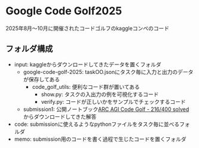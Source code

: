 # Google Code Golf2025

2025年8月～10月に開催されたコードゴルフのkaggleコンペのコード

## フォルダ構成

- input:
  kaggleからダウンロードしてきたデータを置くフォルダ
  - google-code-golf-2025:
   taskOO.jsonにタスク毎に入力と出力のデータが保存してある
    - code_golf_utils:
    便利なコード群が置いてある
      - show.py:
     タスクの入出力の例を可視化するコード
      - verify.py:
     コードが正しいかをサンプルでチェックするコード
  - submission1:
   公開ノートブック[ARC AGI Code Golf - 216/400 solved](https://www.kaggle.com/code/fedimser/arc-agi-code-golf-216-400-solved)からダウンロードしてきた解答
- code:
  submissionに使えるようなpythonファイルをタスク毎に並べるフォルダ
- memo:
  submission用のコードを書く過程で生じたコードを置くフォルダ
